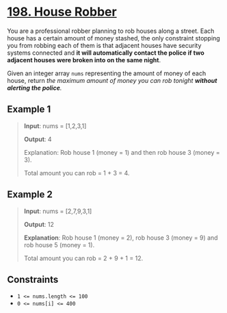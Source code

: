 # [198. House Robber](https://leetcode.com/problems/house-robber)

You are a professional robber planning to rob houses along a street. Each house has a certain amount of money stashed, the only constraint stopping you from robbing each of them is that adjacent houses have security systems connected and **it will automatically contact the police if two adjacent houses were broken into on the same night**.

Given an integer array `nums` representing the amount of money of each house, return *the maximum amount of money you can rob tonight **without alerting the police**.*

## Example 1

> **Input**: nums = [1,2,3,1]
>
> **Output**: 4
>
> Explanation: Rob house 1 (money = 1) and then rob house 3 (money = 3).
>
> Total amount you can rob = 1 + 3 = 4.

## Example 2

> **Input**: nums = [2,7,9,3,1]
>
> **Output**: 12
>
> **Explanation**: Rob house 1 (money = 2), rob house 3 (money = 9) and rob house 5 (money = 1).
>
> Total amount you can rob = 2 + 9 + 1 = 12.

## Constraints

- `1 <= nums.length <= 100`
- `0 <= nums[i] <= 400`
